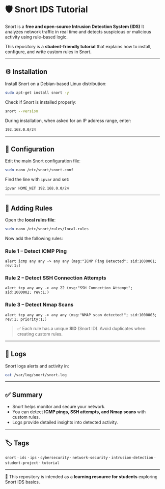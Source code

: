 # 🛡️ Snort IDS Tutorial

Snort is a **free and open-source Intrusion Detection System (IDS)** 
It analyzes network traffic in real time and detects suspicious or malicious activity using rule-based logic.  

This repository is a **student-friendly tutorial** that explains how to install, configure, and write custom rules in Snort.

---

## ⚙️ Installation

Install Snort on a Debian-based Linux distribution:

```bash
sudo apt-get install snort -y
```

Check if Snort is installed properly:

```bash
snort --version
```

During installation, when asked for an IP address range, enter:

```
192.168.0.0/24
```

---

## 🔧 Configuration

Edit the main Snort configuration file:

```bash
sudo nano /etc/snort/snort.conf
```

Find the line with `ipvar` and set:

```
ipvar HOME_NET 192.168.0.0/24
```

---

## 📜 Adding Rules

Open the **local rules file**:

```bash
sudo nano /etc/snort/rules/local.rules
```

Now add the following rules:

### Rule 1 – Detect ICMP Ping
```snort
alert icmp any any -> any any (msg:"ICMP Ping Detected"; sid:1000001; rev:1;)
```

### Rule 2 – Detect SSH Connection Attempts
```snort
alert tcp any any -> any 22 (msg:"SSH Connection Attempt"; sid:1000002; rev:1;)
```

### Rule 3 – Detect Nmap Scans
```snort
alert tcp any any -> any any (msg:"NMAP scan detected!"; sid:1000003; rev:1; priority:1;)
```

> ✅ Each rule has a unique **SID** (Snort ID). Avoid duplicates when creating custom rules.

---

## 📂 Logs

Snort logs alerts and activity in:

```bash
cat /var/log/snort/snort.log
```

---

## ✅ Summary

- Snort helps monitor and secure your network.  
- You can detect **ICMP pings, SSH attempts, and Nmap scans** with custom rules.  
- Logs provide detailed insights into detected activity.  

---

## 🏷️ Tags

`snort` · `ids` · `ips` · `cybersecurity` · `network-security` · `intrusion-detection` · `student-project` · `tutorial`

---

📘 This repository is intended as a **learning resource for students** exploring Snort IDS basics.
